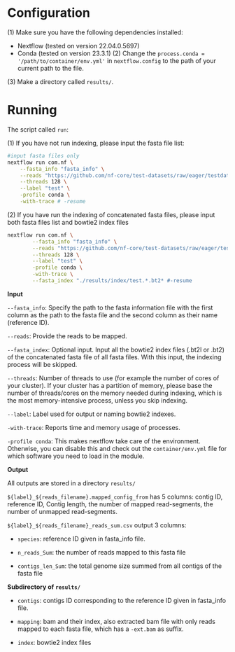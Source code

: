 # Configuration

(1) Make sure you have the following dependencies installed:
   - Nextflow (tested on version 22.04.0.5697)
   - Conda (tested on version 23.3.1)
(2) Change the `process.conda = '/path/to/container/env.yml'` in `nextflow.config` to the path of your current path to the file.

(3) Make a directory called `results/`.

# Running

The script called `run`:

(1) If you have not run indexing, please input the fasta file list:

```sh
#input fasta files only
nextflow run com.nf \
	--fasta_info "fasta_info" \
	--reads "https://github.com/nf-core/test-datasets/raw/eager/testdata/Mammoth/fastq/JK2782_TGGCCGATCAACGA_L007_R1_001.fastq.gz.tengrand.fq.gz" \
	--threads 128 \
	--label "test" \
	-profile conda \
	-with-trace # -resume
```

(2) If you have run the indexing of concatenated fasta files, please input both fasta files list and bowtie2 index files

```sh
nextflow run com.nf \
        --fasta_info "fasta_info" \
        --reads "https://github.com/nf-core/test-datasets/raw/eager/testdata/Mammoth/fastq/JK2782_TGGCCGATCAACGA_L007_R1_001.fastq.gz.tengrand.fq.gz" \
        --threads 128 \
        --label "test" \
        -profile conda \
        -with-trace \
        --fasta_index "./results/index/test.*.bt2* #-resume
```

**Input**

`--fasta_info`: Specify the path to the fasta information file with the first column as the path to the fasta file and the second column as their name (reference ID).

`--reads`: Provide the reads to be mapped.

`--fasta_index`: Optional input. Input all the bowtie2 index files (.bt2l or .bt2) of the concatenated fasta file of all fasta files. With this input, the indexing process will be skipped.

`--threads`: Number of threads to use (for example the number of cores of your cluster). If your cluster has a partition of memory, please base the number of threads/cores on the memory needed during indexing, which is the most memory-intensive process, unless you skip indexing.

`--label`: Label used for output or naming bowtie2 indexes.

`-with-trace`: Reports time and memory usage of processes.

`-profile conda`: This makes nextflow take care of the environment. Otherwise, you can disable this and check out the `container/env.yml` file for which software you need to load in the module.

**Output**

All outputs are stored in a directory `results/`

`${label}_${reads_filename}.mapped_config_from` has 5 columns:
contig ID, reference ID, Contig length, the number of mapped read-segments, the number of unmapped read-segments.

`${label}_${reads_filename}_reads_sum.csv` output 3 columns: 
- `species`: reference ID given in fasta_info file.

- `n_reads_Sum`: the number of reads mapped to this fasta file

- `contigs_len_Sum`: the total genome size summed from all contigs of the fasta file

**Subdirectory of `results/`**

- `contigs`: contigs ID corresponding to the reference ID given in fasta_info file.

- `mapping`: bam and their index, also extracted bam file with only reads mapped to each fasta file, which has a `-ext.bam` as suffix.

- `index`: bowtie2 index files
